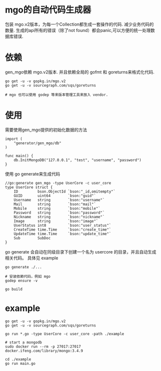 # mgo的自动代码生成器
包装 mgo.v2版本，为每一个Collection都生成一套操作的代码.
减少业务代码的数量. 生成的api所有的错误（除了not found）都会panic,可以方便的统一处理数据库错误.

# 依赖
gen_mgo依赖 mgo.v2版本. 并且依赖全局的 gofmt 和 goreturns来格式化代码.
```
go get -u -v gopkg.in/mgo.v2
go get -u -v sourcegraph.com/sqs/goreturns

# mgo 也可以使用 godep 等来版本管理工具来放入 vendor.
```

# 使用
需要使用gen_mgo提供的初始化数据的方法
```
import (
	"generator/gen_mgo/db"
)

func main() {
	db.InitMongoDB("127.0.0.1", "test", "username", "password")
}
```
使用 go generate来生成代码
```
//go:generate gen_mgo -type UserCore -c user_core
type UserCore struct {
	ID         bson.ObjectId `bson:"_id,omitempty"`
	GUID       uint64        `bson:"guid"`
	Username   string        `bson:"username"`
	Mail       string        `bson:"mail"`
	Mobile     string        `bson:"mobile"`
	Password   string        `bson:"password"`
	Nickname   string        `bson:"nickname"`
	Image      string        `bson:"image"`
	UserStatus int8          `bson:"user_status"`
	CreateTime time.Time     `bson:"create_time"`
	UpdateTime time.Time     `bson:"update_time"`
	Sub        SubDoc
}
```
go generate 会自动在同级目录下创建一个名为 usercore 的目录，并且自动生成相关代码。
具体见 example
```
go generate ./...

# 安装依赖代码，例如 mgo
godep ensure -v

go build

```


# example

```
go get -u -v gopkg.in/mgo.v2
go get -u -v sourcegraph.com/sqs/goreturns

go run *.go -type UserCore -c user_core -path ./example

# start a mongodb
sudo docker run --rm -p 27017:27017 docker.ifeng.com/library/mongo:3.4.9

cd ./example
go run main.go
```